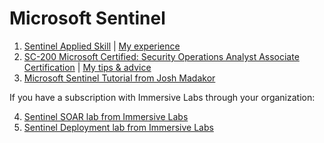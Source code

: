 <h1>Microsoft Sentinel</h1>

1. [Sentinel Applied Skill](https://learn.microsoft.com/en-us/credentials/applied-skills/configure-siem-security-operations-using-microsoft-sentinel/) |
[My experience](https://www.linkedin.com/feed/update/urn:li:activity:7125185465216823298/)
2. [SC-200 Microsoft Certified: Security Operations Analyst Associate Certification](https://learn.microsoft.com/en-us/credentials/certifications/security-operations-analyst) | [My tips & advice](https://www.linkedin.com/feed/update/urn:li:activity:7150047254576336896/)
3. [Microsoft Sentinel Tutorial from Josh Madakor](https://youtu.be/RoZeVbbZ0o0)

If you have a subscription with Immersive Labs through your organization:

4. [Sentinel SOAR lab from Immersive Labs](https://www.linkedin.com/feed/update/urn:li:activity:7182009442090024960/)
5. [Sentinel Deployment lab from Immersive Labs](https://www.linkedin.com/feed/update/urn:li:activity:7179379939404566530/)